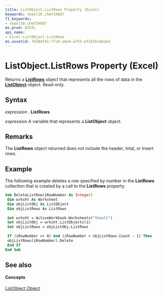 ```yaml
---
title: ListObject.ListRows Property (Excel)
keywords: vbaxl10.chm734087
f1_keywords:
- vbaxl10.chm734087
ms.prod: EXCEL
api_name:
- Excel.ListObject.ListRows
ms.assetid: 7b584f41-ffc0-abe4-e755-ef163bcbb2ed
---
```



# ListObject.ListRows Property (Excel)

Returns a  **[ListRows](listrows-object-excel.md)** object that represents all the rows of data in the **[ListObject](listobject-object-excel.md)** object. Read-only.


## Syntax

 _expression_ . **ListRows**

 _expression_ A variable that represents a **ListObject** object.


## Remarks

The  **ListRows** object returned does not include the header, total, or Insert rows.


## Example

The following example deletes a row specified by number in the  **ListRows** collection that is created by a call to the **ListRows** property.


```vb
Sub DeleteListRow(iRowNumber As Integer) 
 Dim wrksht As Worksheet 
 Dim objListObj As ListObject 
 Dim objListRows As ListRows 
 
 Set wrksht = ActiveWorkbook.Worksheets("Sheet1") 
 Set objListObj = wrksht.ListObjects(1) 
 Set objListRows = objListObj.ListRows 
 
 If (iRowNumber <> 0) And (iRowNumber < objListRows.Count - 1) Then 
 objListRows(iRowNumber).Delete 
 End If 
End Sub
```


## See also


#### Concepts


[ListObject Object](listobject-object-excel.md)

